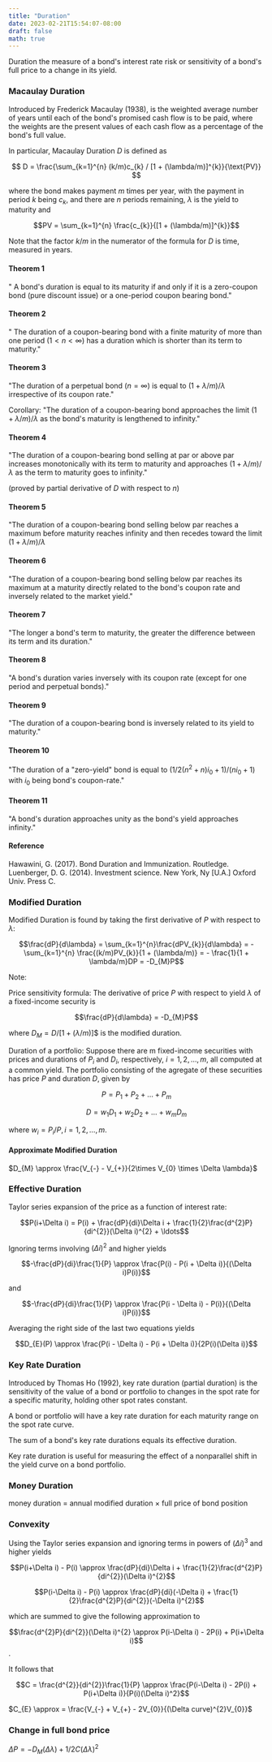```yaml
---
title: "Duration"
date: 2023-02-21T15:54:07-08:00
draft: false
math: true
---
```


Duration the measure of a bond's interest rate risk or sensitivity of a bond's full price to a change in its yield.
### Macaulay Duration
Introduced by Frederick Macaulay (1938), is the weighted average number of years until each of the bond's promised cash flow is to be paid, where the weights are the present values of each cash flow as a percentage of the bond's full value.

In particular, Macaulay Duration $D$ is defined as

$$ D = \frac{\sum_{k=1}^{n} (k/m)c_{k} / [1 + (\lambda/m)]^{k}}{\text{PV}} $$

where the bond makes payment $m$ times per year, with the payment in period $k$ being $c_{k}$, and there are $n$ periods remaining, $\lambda$ is the yield to maturity and

$$PV = \sum_{k=1}^{n} \frac{c_{k}}{[1 + (\lambda/m)]^{k}}$$

Note that the factor $k/m$ in the numerator of the formula for $D$ is time, measured in years.

#### Theorem 1
" A bond's duration is equal to its maturity if and only if it is a zero-coupon bond (pure discount issue) or a one-period coupon bearing bond."

#### Theorem 2
" The duration of a coupon-bearing bond with a finite maturity of more than one period $(1 < n < \infty)$ has a duration which is shorter than its term to maturity."

#### Theorem 3
"The duration of a perpetual bond $(n = \infty)$ is equal to $(1+ \lambda/m) / \lambda$ irrespective of its coupon rate."

Corollary: "The duration of a coupon-bearing bond approaches the limit $(1+ \lambda/m) / \lambda$ as the bond's maturity is lengthened to infinity."

#### Theorem 4
"The duration of a coupon-bearing bond selling at par or above par increases monotonically with its term to maturity and approaches $(1+ \lambda/m) / \lambda$ as the term to maturity goes to infinity."

(proved by partial derivative of $D$ with respect to $n$)

#### Theorem 5
"The duration of a coupon-bearing bond selling below par reaches a maximum before maturity reaches infinity and then recedes toward the limit $(1+ \lambda/m) / \lambda$

#### Theorem 6
"The duration of a coupon-bearing bond selling below par reaches its maximum at a maturity directly related to the bond's coupon rate and inversely related to the market yield."

#### Theorem 7
"The longer a bond's term to maturity, the greater the difference between its term and its duration."

#### Theorem 8
"A bond's duration varies inversely with its coupon rate (except for one period and perpetual bonds)."

#### Theorem 9
"The duration of a coupon-bearing bond is inversely related to its yield to maturity."

#### Theorem 10
"The duration of a "zero-yield" bond is equal to $(1/2(n^2+n)i_{0} + 1)/(ni_{0} + 1)$ with $i_{0}$ being bond's coupon-rate."

#### Theorem 11
"A bond's duration approaches unity as the bond's yield approaches infinity."

#### Reference
Hawawini, G. (2017). Bond Duration and Immunization. Routledge.
‌
Luenberger, D. G. (2014). Investment science. New York, Ny [U.A.] Oxford Univ. Press C.
‌
### Modified Duration
Modified Duration is found by taking the first derivative of $P$ with respect to $\lambda$:

$$\frac{dP}{d\lambda} = \sum_{k=1}^{n}\frac{dPV_{k}}{d\lambda} = -\sum_{k=1}^{n} \frac{(k/m)PV_{k}}{1 + (\lambda/m)} = - \frac{1}{1 + \lambda/m}DP = -D_{M}P$$

Note:

Price sensitivity formula: The derivative of price $P$ with respect to yield $\lambda$ of a fixed-income security is 

$$\frac{dP}{d\lambda} = -D_{M}P$$

where $D_{M} = D/[1 + (\lambda/m)]$$ is the modified duration.

Duration of a portfolio: Suppose there are m fixed-income securities with prices and durations of $P_{i}$ and $D_{i}$, respectively, $i = 1,2,\ldots,m$, all computed at a common yield. The portfolio consisting of the agregate of these securities has price $P$ and duration $D$, given by

$$P = P_{1} + P_{2} + \ldots + P_{m}$$

$$D = w_{1}D_{1} + w_{2}D_{2} + \ldots + w_{m}D_{m}$$

where $w_{i} = P_{i} / P, i = 1,2,\ldots,m$.

#### Approximate Modified Duration

$D_{M} \approx \frac{V_{-} - V_{+}}{2\times V_{0} \times \Delta \lambda}$

### Effective Duration

Taylor series expansion of the price as a function of interest rate:

$$P(i+\Delta i) = P(i) + \frac{dP}{di}\Delta i + \frac{1}{2}\frac{d^{2}P}{di^{2}}(\Delta i)^{2} + \ldots$$

Ignoring terms involving $(\Delta i)^{2}$ and higher yields

$$-\frac{dP}{di}\frac{1}{P} \approx \frac{P(i) - P(i + \Delta i)}{(\Delta i)P(i)}$$

and

$$-\frac{dP}{di}\frac{1}{P} \approx \frac{P(i - \Delta i) - P(i)}{(\Delta i)P(i)}$$

Averaging the right side of the last two equations yields

$$D_{E}(P) \approx \frac{P(i - \Delta i) - P(i + \Delta i)}{2P(i)(\Delta i)}$$

### Key Rate Duration

Introduced by Thomas Ho (1992), key rate duration (partial duration) is the sensitivity of the value of a bond or portfolio to changes in the spot rate for a specific maturity, holding other spot rates constant.

A bond or portfolio will have a key rate duration for each maturity range on the spot rate curve.

The sum of a bond's key rate durations equals its effective duration.

Key rate duration is useful for measuring the effect of a nonparallel shift in the yield curve on a bond portfolio.

### Money Duration

money duration $=$ annual modified duration $\times$ full price of bond position

### Convexity
Using the Taylor series expansion and ignoring terms in powers of $(\Delta i)^{3}$ and higher yields

$$P(i+\Delta i) - P(i) \approx \frac{dP}{di}\Delta i + \frac{1}{2}\frac{d^{2}P}{di^{2}}(\Delta i)^{2}$$

$$P(i-\Delta i) - P(i) \approx \frac{dP}{di}(-\Delta i) + \frac{1}{2}\frac{d^{2}P}{di^{2}}(-\Delta i)^{2}$$

which are summed to give the following approximation to

$$\frac{d^{2}P}{di^{2}}(\Delta i)^{2} \approx P(i-\Delta i) - 2P(i) + P(i+\Delta i)$$.

It follows that

$$C = \frac{d^{2}}{di^{2}}\frac{1}{P} \approx \frac{P(i-\Delta i) - 2P(i) + P(i+\Delta i)}{P(i)(\Delta i)^2}$$

$C_{E} \approx = \frac{V_{-} + V_{+} - 2V_{0}}{(\Delta curve)^{2}V_{0}}$

### Change in full bond price

$\Delta P = -D_{M}(\Delta \lambda) + 1/2 C(\Delta \lambda)^{2}$